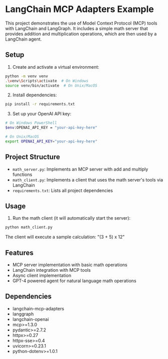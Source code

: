 # LangChain MCP Adapters Example

This project demonstrates the use of Model Context Protocol (MCP) tools with LangChain and LangGraph. It includes a simple math server that provides addition and multiplication operations, which are then used by a LangChain agent.

## Setup

1. Create and activate a virtual environment:
```bash
python -m venv venv
.\venv\Scripts\activate  # On Windows
source venv/bin/activate  # On Unix/MacOS
```

2. Install dependencies:
```bash
pip install -r requirements.txt
```

3. Set up your OpenAI API key:
```bash
# On Windows PowerShell
$env:OPENAI_API_KEY = "your-api-key-here"

# On Unix/MacOS
export OPENAI_API_KEY="your-api-key-here"
```

## Project Structure

- `math_server.py`: Implements an MCP server with add and multiply functions
- `math_client.py`: Implements a client that uses the math server's tools via LangChain
- `requirements.txt`: Lists all project dependencies

## Usage

1. Run the math client (it will automatically start the server):
```bash
python math_client.py
```

The client will execute a sample calculation: "(3 + 5) x 12"

## Features

- MCP server implementation with basic math operations
- LangChain integration with MCP tools
- Async client implementation
- GPT-4 powered agent for natural language math operations

## Dependencies

- langchain-mcp-adapters
- langgraph
- langchain-openai
- mcp>=1.3.0
- pydantic>=2.7.2
- httpx>=0.27
- httpx-sse>=0.4
- uvicorn>=0.23.1
- python-dotenv>=1.0.1 